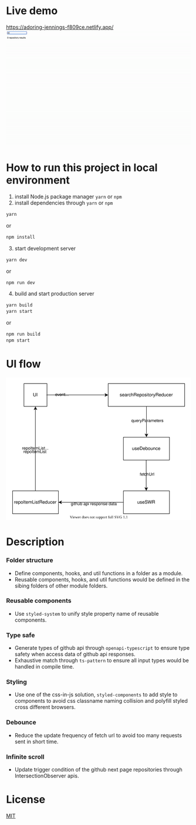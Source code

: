 # Live demo
https://adoring-jennings-f809ce.netlify.app/
![demo](images/demo.gif)

# How to run this project in local environment
1. install Node.js package manager `yarn` or `npm`
2. install dependencies through `yarn` or `npm`
```bash
yarn
```
or 
```bash
npm install
```
3. start development server
```bash
yarn dev
```
or
```bash
npm run dev
```
4. build and start production server
```bash
yarn build
yarn start
```
or
```bash
npm run build
npm start
```

# UI flow
![flow](images/flow.svg)

# Description
### Folder structure
* Define components, hooks, and util functions in a folder as a module.
* Reusable components, hooks, and util functions would be defined in the sibing folders of other module folders.
### Reusable components
* Use `styled-system` to unify style property name of reusable components.
### Type safe
* Generate types of github api through `openapi-typescript` to ensure type safety when access data of github api responses.
* Exhaustive match through `ts-pattern` to ensure all input types would be handled in compile time.
### Styling
* Use one of the css-in-js solution, `styled-components` to add style to components to avoid css classname naming collision and polyfill styled cross different browsers.
### Debounce
* Reduce the update frequency of fetch url to avoid too many requests sent in short time.
### Infinite scroll
* Update trigger condition of the github next page repositories through IntersectionObserver apis.

# License
[MIT](LICENSE)
